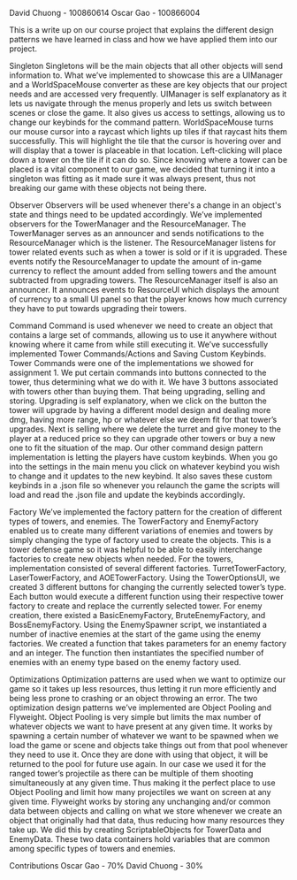 David Chuong - 100860614
Oscar Gao -  100866004

This is a write up on our course project that explains the different design patterns we have learned in class and how we have applied them into our project.

Singleton
Singletons will be the main objects that all other objects will send information to. What we’ve implemented to showcase this are a UIManager and a WorldSpaceMouse converter as these are key objects that our project needs and are accessed very frequently. UIManager is self explanatory as it lets us navigate through the menus properly and lets us switch between scenes or close the game. It also gives us access to settings, allowing us to change our keybinds for the command pattern. WorldSpaceMouse turns our mouse cursor into a raycast which lights up tiles if that raycast hits them successfully. This will highlight the tile that the cursor is hovering over and will display that a tower is placeable in that location. Left-clicking will place down a tower on the tile if it can do so. Since knowing where a tower can be placed is a vital component to our game, we decided that turning it into a singleton was fitting as it made sure it was always present, thus not breaking our game with these objects not being there. 

Observer
Observers will be used whenever there's a change in an object's state and things need to be updated accordingly. We’ve implemented observers for the TowerManager and the ResourceManager. The TowerManager serves as an announcer and sends notifications to the ResourceManager which is the listener. The ResourceManager listens for tower related events such as when a tower is sold or if it is upgraded. These events notify the ResourceManager to update the amount of in-game currency to reflect the amount added from selling towers and the amount subtracted from upgrading towers. The ResourceManager itself is also an announcer. It announces events to ResourceUI which displays the amount of currency to a small UI panel so that the player knows how much currency they have to put towards upgrading their towers. 

Command
Command is used whenever we need to create an object that contains a large set of commands, allowing us to use it anywhere without knowing where it came from while still executing it. We’ve successfully implemented Tower Commands/Actions and Saving Custom Keybinds. Tower Commands were one of the implementations we showed for assignment 1. We put certain commands into buttons connected to the tower, thus determining what we do with it. We have 3 buttons associated with towers other than buying them. That being upgrading, selling and storing. Upgrading is self explanatory, when we click on the button the tower will upgrade by having a different model design and dealing more dmg, having more range, hp or whatever else we deem fit for that tower’s upgrades. Next is selling where we delete the turret and give money to the player at a reduced price so they can upgrade other towers or buy a new one to fit the situation of the map. Our other command design pattern implementation is letting the players have custom keybinds. When you go into the settings in the main menu you click on whatever keybind you wish to change and it updates to the new keybind. It also saves these custom keybinds in a .json file so whenever you relaunch the game the scripts will load and read the .json file and update the keybinds accordingly. 

Factory
We’ve implemented the factory pattern for the creation of different types of towers, and enemies. The TowerFactory and EnemyFactory enabled us to create many different variations of enemies and towers by simply changing the type of factory used to create the objects. This is a tower defense game so it was helpful to be able to easily interchange factories to create new objects when needed. For the towers, implementation consisted of several different factories. TurretTowerFactory, LaserTowerFactory, and AOETowerFactory. Using the TowerOptionsUI, we created 3 different buttons for changing the currently selected tower’s type. Each button would execute a different function using their respective tower factory to create and replace the currently selected tower.  For enemy creation, there existed a BasicEnemyFactory, BruteEnemyFactory, and BossEnemyFactory. Using the EnemySpawner script, we instantiated a number of inactive enemies at the start of the game using the enemy factories. We created a function that takes parameters for an enemy factory and an integer. The function then instantiates the specified number of enemies with an enemy type based on the enemy factory used.

Optimizations
Optimization patterns are used when we want to optimize our game so it takes up less resources, thus letting it run more efficiently and being less prone to crashing or an object throwing an error. The two optimization design patterns we’ve implemented are Object Pooling and Flyweight. Object Pooling is very simple but limits the max number of whatever objects we want to have present at any given time. It works by spawning a certain number of whatever we want to be spawned when we load the game or scene and objects take things out from that pool whenever they need to use it. Once they are done with using that object, it will be returned to the pool for future use again.  In our case we used it for the ranged tower’s projectile as there can be multiple of them shooting simultaneously at any given time. Thus making it the perfect place to use Object Pooling and limit how many projectiles we want on screen at any given time. Flyweight works by storing any unchanging and/or common data between objects and calling on what we store whenever we create an object that originally had that data, thus reducing how many resources they take up. We did this by creating ScriptableObjects for TowerData and EnemyData. These two data containers hold variables that are common among specific types of towers and enemies. 

Contributions
Oscar Gao - 70%
David Chuong - 30%

